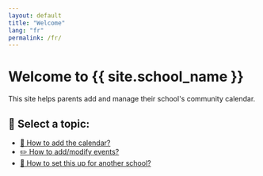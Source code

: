 ```yaml
---
layout: default
title: "Welcome"
lang: "fr"
permalink: /fr/
---
```


# Welcome to {{ site.school_name }} 

This site helps parents add and manage their school's community calendar.

## 📌 Select a topic:
- [📅 How to add the calendar?](/fr/add-calendar.html)
- [✏️ How to add/modify events?](/fr/modify-events.html)
- [🔧 How to set this up for another school?](/fr/setup-another-school.html)
